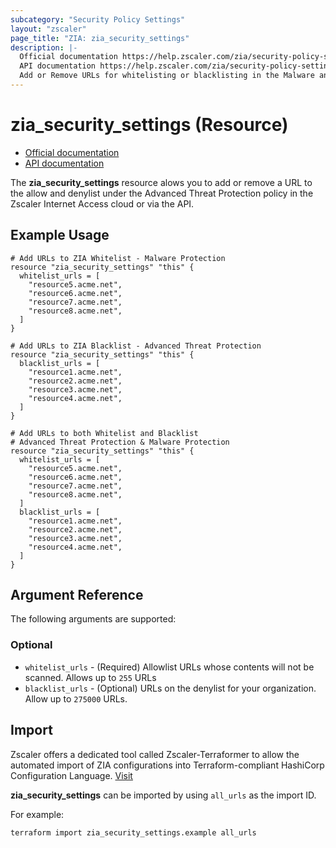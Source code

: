 ```yaml
---
subcategory: "Security Policy Settings"
layout: "zscaler"
page_title: "ZIA: zia_security_settings"
description: |-
  Official documentation https://help.zscaler.com/zia/security-policy-settings#/security-put
  API documentation https://help.zscaler.com/zia/security-policy-settings#/security-put
  Add or Remove URLs for whitelisting or blacklisting in the Malware and Advanced Threat Protection.
---
```


# zia_security_settings (Resource)

* [Official documentation](https://help.zscaler.com/zia/security-policy-settings#/security-put)
* [API documentation](https://help.zscaler.com/zia/security-policy-settings#/security-put)

The **zia_security_settings** resource alows you to add or remove a URL to the allow and denylist under the Advanced Threat Protection policy in the Zscaler Internet Access cloud or via the API.

## Example Usage

```hcl
# Add URLs to ZIA Whitelist - Malware Protection
resource "zia_security_settings" "this" {
  whitelist_urls = [
    "resource5.acme.net",
    "resource6.acme.net",
    "resource7.acme.net",
    "resource8.acme.net",
  ]
}
```

```hcl
# Add URLs to ZIA Blacklist - Advanced Threat Protection
resource "zia_security_settings" "this" {
  blacklist_urls = [
    "resource1.acme.net",
    "resource2.acme.net",
    "resource3.acme.net",
    "resource4.acme.net",
  ]
}
```

```hcl
# Add URLs to both Whitelist and Blacklist
# Advanced Threat Protection & Malware Protection
resource "zia_security_settings" "this" {
  whitelist_urls = [
    "resource5.acme.net",
    "resource6.acme.net",
    "resource7.acme.net",
    "resource8.acme.net",
  ]
  blacklist_urls = [
    "resource1.acme.net",
    "resource2.acme.net",
    "resource3.acme.net",
    "resource4.acme.net",
  ]
}
```

## Argument Reference

The following arguments are supported:

### Optional

* `whitelist_urls` - (Required) Allowlist URLs whose contents will not be scanned. Allows up to `255` URLs
* `blacklist_urls` - (Optional) URLs on the denylist for your organization. Allow up to `275000` URLs.

## Import

Zscaler offers a dedicated tool called Zscaler-Terraformer to allow the automated import of ZIA configurations into Terraform-compliant HashiCorp Configuration Language.
[Visit](https://github.com/zscaler/zscaler-terraformer)

**zia_security_settings** can be imported by using `all_urls` as the import ID.

For example:

```shell
terraform import zia_security_settings.example all_urls
```
